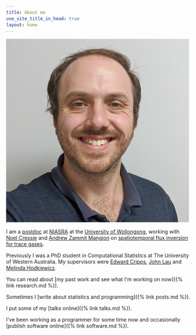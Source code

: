 ```yaml
---
title: About me
use_site_title_in_head: true
layout: home
---
```


<div class="profile-picture-container">
    <img src="/assets/profile.jpg" class="profile-picture" />
</div>

I am a [postdoc](https://scholars.uow.edu.au/display/michael_bertolacci) at [NIASRA](https://niasra.uow.edu.au/index.html) at the [University of Wollongong](https://uow.edu.au), working with [Noel Cressie](https://niasra.uow.edu.au/cei/people/UOW202822.html) and [Andrew Zammit Mangion](https://andrewzm.wordpress.com) on [spatiotemporal flux inversion for trace gases](https://niasra.uow.edu.au/cei/research/UOW264213.html).

Previously I was a PhD student in Computational Statistics at The University of Western Australia. My supervisors were [Edward Cripps](http://www.web.uwa.edu.au/people/edward.cripps), [John Lau](http://staffhome.ecm.uwa.edu.au/~00066872/) and [Melinda Hodkiewicz](http://www.web.uwa.edu.au/people/melinda.hodkiewicz).

You can read about [my past work and see what I'm working on now]({% link research.md %}).

Sometimes I [write about statistics and programming]({% link posts.md %}).

I put some of my [talks online]({% link talks.md %}).

I've been working as a programmer for some time now and occasionally [publish software online]({% link software.md %}).
